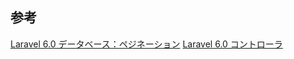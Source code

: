 ## 参考

[Laravel 6.0 データベース：ペジネーション](https://readouble.com/laravel/6.0/ja/pagination.html)
[Laravel 6.0 コントローラ](https://readouble.com/laravel/6.0/ja/controllers.html)
